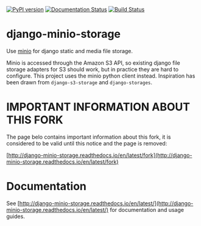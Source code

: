 [![PyPI version](https://badge.fury.io/py/django-minio-storage-py-pa.svg)](https://badge.fury.io/py/django-minio-storage-py-pa)
[![Documentation Status](http://readthedocs.org/projects/django-minio-storage/badge/?version=latest)](http://django-minio-storage.readthedocs.io/en/latest/?badge=latest)
[![Build Status](https://travis-ci.org/py-pa/django-minio-storage.svg?branch=master)](https://travis-ci.org/py-pa/django-minio-storage)

# django-minio-storage

Use [minio](https://minio.io) for django static and media file storage.

Minio is accessed through the Amazon S3 API, so existing django file storage
adapters for S3 should work, but in practice they are hard to configure. This
project uses the minio python client instead. Inspiration has been drawn from
`django-s3-storage` and `django-storages`.

# IMPORTANT INFORMATION ABOUT THIS FORK

The page belo contains important information about this fork, it is considered
to be valid until this notice and the page is removed:

[http://django-minio-storage.readthedocs.io/en/latest/fork](http://django-minio-storage.readthedocs.io/en/latest/fork)

# Documentation

See
[http://django-minio-storage.readthedocs.io/en/latest/](http://django-minio-storage.readthedocs.io/en/latest/) for
documentation and usage guides.

